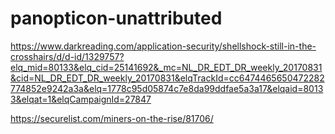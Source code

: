 # panopticon-unattributed

https://www.darkreading.com/application-security/shellshock-still-in-the-crosshairs/d/d-id/1329757?elq_mid=80133&elq_cid=25141692&_mc=NL_DR_EDT_DR_weekly_20170831&cid=NL_DR_EDT_DR_weekly_20170831&elqTrackId=cc6474465650472282774852e9242a3a&elq=1778c95d05874c7e8da99ddfae5a3a17&elqaid=80133&elqat=1&elqCampaignId=27847

https://securelist.com/miners-on-the-rise/81706/
